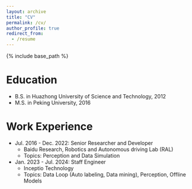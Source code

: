 ```yaml
---
layout: archive
title: "CV"
permalink: /cv/
author_profile: true
redirect_from:
  - /resume
---
```


{% include base_path %}

Education
======
* B.S. in Huazhong University of Science and Technology, 2012
* M.S. in Peking University, 2016

<!--* Ph.D in Version Control Theory, GitHub University, 2018 (expected)-->


Work Experience
======
* Jul. 2016 - Dec. 2022: Senior Researcher and Developer
  * Baidu Research, Robotics and Autonomous driving Lab (RAL)
  * Topics: Perception and Data Simulation
* Jan. 2023 - Jul. 2024: Staff Engineer
  * Inceptio Technology
  * Topics: Data Loop (Auto labeling, Data mining), Perception, Offline Models


<!--
Skills
======
* C++/C, Python
* Computer Vision, 3D Vision, Large Models
* Machine learning & Deep learning.
  * pytorch, caffe, tensorflow


Publications
======
  <ul>{% for post in site.publications %}
    {% include archive-single-cv.html %}
  {% endfor %}</ul>
  

Talks
======
  <ul>{% for post in site.talks %}
    {% include archive-single-talk-cv.html %}
  {% endfor %}</ul>
  
Teaching
======
  <ul>{% for post in site.teaching %}
    {% include archive-single-cv.html %}
  {% endfor %}</ul>
  
Service and leadership
======
* Currently signed in to 43 different slack teams

-->
